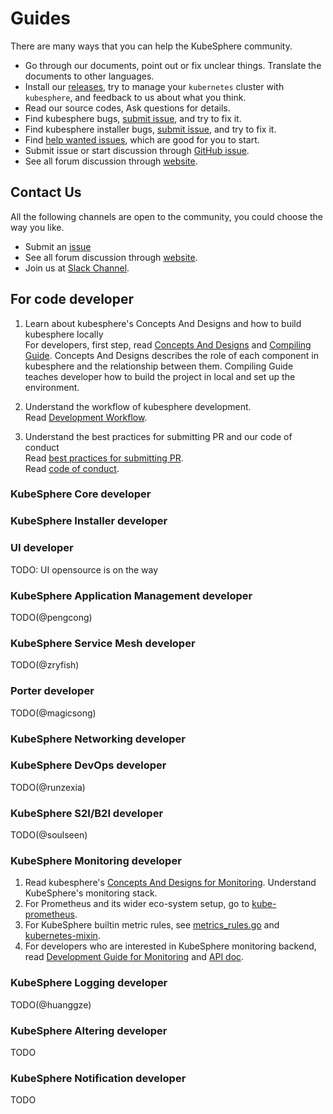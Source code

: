 # Guides
There are many ways that you can help the KubeSphere community.

- Go through our documents, point out or fix unclear things. Translate the documents to other languages.
- Install our [releases](https://kubesphere.io/en/install), try to manage your `kubernetes` cluster with `kubesphere`, and feedback to us about 
what you think.
- Read our source codes, Ask questions for details.
- Find kubesphere bugs, [submit issue](https://github.com/kubesphere/kubesphere/issues), and try to fix it.
- Find kubesphere installer bugs, [submit issue](https://github.com/kubesphere/ks-installer/issues), and try to fix it.
- Find [help wanted issues](https://github.com/kubesphere/kubesphere/issues?q=is%3Aopen+is%3Aissue+label%3A%22help+wanted%22),
which are good for you to start.
- Submit issue or start discussion through [GitHub issue](https://github.com/kubesphere/kubesphere/issues/new).
- See all forum discussion through [website](https://kubesphere.io/forum/).

## Contact Us
All the following channels are open to the community, you could choose the way you like.
* Submit an [issue](https://github.com/kubesphere/kubesphere/issues)
* See all forum discussion through [website](https://kubesphere.io/forum/).
* Join us at [Slack Channel](https://join.slack.com/t/kubesphere/shared_invite/enQtNTE3MDIxNzUxNzQ0LTZkNTdkYWNiYTVkMTM5ZThhODY1MjAyZmVlYWEwZmQ3ODQ1NmM1MGVkNWEzZTRhNzk0MzM5MmY4NDc3ZWVhMjE).

## For code developer

1. Learn about kubesphere's Concepts And Designs and how to build kubesphere locally  
For developers, first step, read [Concepts And Designs](../concepts-and-designs/README.md) and [Compiling Guide](How-to-build.md). 
Concepts And Designs describes the role of each component in kubesphere and the relationship between them.
Compiling Guide teaches developer how to build the project in local and set up the environment.

2. Understand the workflow of kubesphere development.  
Read [Development Workflow](Development-workflow.md).

3. Understand the best practices for submitting PR and our code of conduct  
Read [best practices for submitting PR](pull-requests.md).  
Read [code of conduct](code-of-conduct.md).

### KubeSphere Core developer

### KubeSphere Installer developer

### UI developer

TODO: UI opensource is on the way

### KubeSphere Application Management developer

TODO(@pengcong)

### KubeSphere Service Mesh developer

TODO(@zryfish)

### Porter developer

TODO(@magicsong)

### KubeSphere Networking developer

### KubeSphere DevOps developer

TODO(@runzexia)

### KubeSphere S2I/B2I developer

TODO(@soulseen)

### KubeSphere Monitoring developer

1. Read kubesphere's [Concepts And Designs for Monitoring](../concepts-and-designs/kubesphere-monitoring.md). Understand KubeSphere's monitoring stack.
2. For Prometheus and its wider eco-system setup, go to [kube-prometheus](https://github.com/kubesphere/prometheus-operator/tree/ks-v0.27.0/contrib/kube-prometheus).
3. For KubeSphere builtin metric rules, see [metrics_rules.go](https://github.com/kubesphere/kubesphere/blob/master/pkg/models/metrics/metrics_rules.go) and [kubernetes-mixin](https://github.com/kubesphere/kubernetes-mixin/blob/ks-v0.27.0/rules/rules.libsonnet).
4. For developers who are interested in KubeSphere monitoring backend, read [Development Guide for Monitoring](kubesphere-monitoring-development-guide.md) and [API doc](https://kubesphere.com.cn/docs/v2.1/api/kubesphere#tag/Cluster-Metrics).

### KubeSphere Logging developer

TODO(@huanggze)

### KubeSphere Altering developer

TODO

### KubeSphere Notification developer

TODO



